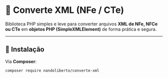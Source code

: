 # 🧾 Converte XML (NFe / CTe)

Biblioteca PHP simples e leve para converter arquivos **XML de NFe, NFCe ou CTe** em **objetos PHP (SimpleXMLElement)** de forma prática e segura.

---

## 🚀 Instalação

Via **Composer**:

```bash
composer require nandoliberto/converte-xml
